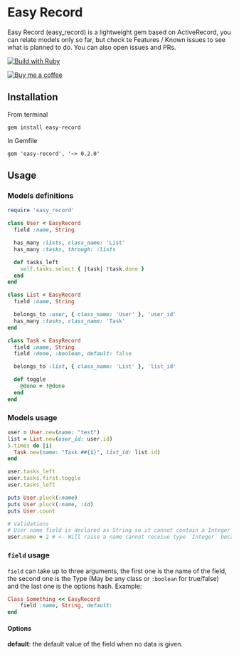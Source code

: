 # Easy Record

Easy Record (easy_record) is a lightweight gem based on ActiveRecord, you can relate models only so
far, but check te Features / Known issues to see what is planned to do. You can also open issues and
PRs.

[![Build with Ruby](http://img.shields.io/badge/made%20with-Ruby-7f1c1f.svg?style=for-the-badge&logo=ruby&labelColor=c1282c)](https://www.ruby-lang.org/)

[![Buy me a coffee](https://www.buymeacoffee.com/assets/img/custom_images/orange_img.png)](https://www.buymeacoffee.com/ricvillagrana)

## Installation
From terminal

`gem install easy-record`

In Gemfile

`gem 'easy-record', '~> 0.2.0'`

## Usage

### Models definitions
```ruby
require 'easy_record'

class User < EasyRecord
  field :name, String

  has_many :lists, class_name: 'List'
  has_many :tasks, through: :lists

  def tasks_left
    self.tasks.select { |task| !task.done }
  end
end

class List < EasyRecord
  field :name, String

  belongs_to :user, { class_name: 'User' }, 'user_id'
  has_many :tasks, class_name: 'Task'
end

class Task < EasyRecord
  field :name, String
  field :done, :boolean, default: false

  belongs_to :list, { class_name: 'List' }, 'list_id'

  def toggle
    @done = !@done
  end
end
```

### Models usage

```ruby
user = User.new(name: "test")
list = List.new(user_id: user.id)
5.times do |i|
  Task.new(name: "Task ##{i}", list_id: list.id)
end

user.tasks_left
user.tasks.first.toggle
user.tasks_left

puts User.pluck(:name)
puts User.pluck(:name, :id)
puts User.count

# Validations
# User name field is declared as String so it cannot contain a Integer or any other type.
user.name = 2 # <- Will raise a name cannot receive type `Integer` because it is defined as `String`
```

### `field` usage
`field` can take up to three arguments, the first one is the name of the field, the second one is the Type (May be any class or `:boolean` for true/false) and the last one is the options hash.
Example:
```ruby
Class Something << EasyRecord
	field :name, String, default: 
end
```

#### Options
**default**: the default value of the field when no data is given.
